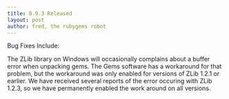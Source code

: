 ```yaml
---
title: 0.9.3 Released
layout: post
author: fred, the rubygems robot
---
```


Bug Fixes Include:

The ZLib library on Windows will occasionally complains about a buffer error
when unpacking gems.  The Gems software has a workaround for that problem, but
the workaround was only enabled for versions of ZLib 1.2.1 or earlier.  We
have received several reports of the error occuring with ZLib 1.2.3, so we
have permanently enabled the work around on all versions.
